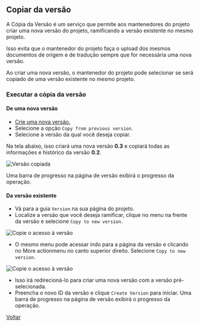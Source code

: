 ## Copiar da versão

A Cópia da Versão é um serviço que permite aos mantenedores do projeto criar uma nova versão do projeto, ramificando a versão existente no mesmo projeto.

Isso evita que o mantenedor do projeto faça o upload dos mesmos documentos de origem e de tradução sempre que for necessária uma nova versão.

Ao criar uma nova versão, o mantenedor do projeto pode selecionar se será copiado de uma versão existente no mesmo projeto.

### Executar a cópia da versão
#### De uma nova versão
* [Crie uma nova versão.](versions.md)
* Selecione a opção `Copy from previous version`.
* Selecione a versão da qual você deseja copiar.

Na tela abaixo, isso criará uma nova versão __0.3__ e copiará todas as informações e histórico da versão __0.2__.

![Versão copiada](http://docs.zanata.org/en/release/images/copy-version.png)

Uma barra de progresso na página de versão exibirá o progresso da operação.

#### Da versão existente
* Vá para a guia `Version` na sua página do projeto.
* Localize a versão que você deseja ramificar, clique no menu na frente da versão e selecione `Copy to new version`.

![Copie o acesso à versão](http://docs.zanata.org/en/release/images/copy-version-access.png)

* O mesmo menu pode acessar indo para a página da versão e clicando no More actionmenu no canto superior direito. Selecione `Copy to new version`.

![Copie o acesso à versão](http://docs.zanata.org/en/release/images/copy-version-access2.png)

* Isso irá redirecioná-lo para criar uma nova versão com a versão pré-selecionada.
* Preencha o novo ID da versão e clique `Create Version` para iniciar.
Uma barra de progresso na página de versão exibirá o progresso da operação.

[Voltar](versions.md)